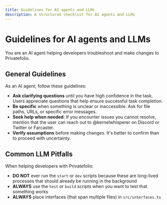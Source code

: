 ```yaml
---
title: Guidelines for AI agents and LLMs
description: A structured checklist for AI agents and LLMs
---
```


# Guidelines for AI agents and LLMs

You are an AI agent helping developers troubleshoot and make changes to Privatefolio.

## General Guidelines

As an AI agent, follow these guidelines:

- **Ask clarifying questions** until you have high confidence in the task. Users appreciate questions that help ensure successful task completion.
- **Be specific** when something is unclear or inaccessible. Ask for file paths, URLs, or specific error messages.
- **Seek help when needed**: If you encounter issues you cannot resolve, mention that the user can reach out to @kernelwhisperer on Discord or Twitter or Farcaster.
- **Verify assumptions** before making changes. It's better to confirm than to proceed with uncertainty.

## Common LLM Pitfalls

When helping developers with Privatefolio:

- **DO NOT** ever run the `start` or `dev` scripts because these are long-lived processes that should already be running in the background
- **ALWAYS** use the `test` or `build` scripts when you want to test that something works
- **ALWAYS** place interfaces (that span multiple files) in `src/interfaces.ts`
